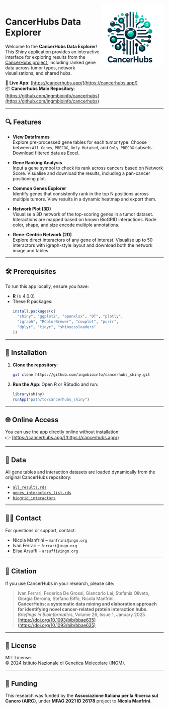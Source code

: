 <img src="www/cancerhubs_logo.png" align="right" alt="CancerHubs Logo" width="200" />

# CancerHubs Data Explorer

Welcome to the **CancerHubs Data Explorer**!  
This Shiny application provides an interactive interface for exploring results from the [CancerHubs project](https://github.com/ingmbioinfo/cancerhubs), including ranked gene data across tumor types, network visualisations, and shared hubs.

🧪 **Live App**: [https://cancerhubs.app/](https://cancerhubs.app/)  
📦 **Cancerhubs Main Repository**: [https://github.com/ingmbioinfo/cancerhubs](https://github.com/ingmbioinfo/cancerhubs)

---

## 🔍 Features

- **View Dataframes**  
  Explore pre-processed gene tables for each tumor type. Choose between `All Genes`, `PRECOG`, `Only Mutated`, and `Only PRECOG` subsets. Download filtered data as Excel.

- **Gene Ranking Analysis**  
  Input a gene symbol to check its rank across cancers based on Network Score. Visualise and download the results, including a pan-cancer positioning plot.

- **Common Genes Explorer**  
  Identify genes that consistently rank in the top N positions across multiple tumors. View results in a dynamic heatmap and export them.

- **Network Plot (3D)**  
  Visualise a 3D network of the top-scoring genes in a tumor dataset. Interactions are mapped based on known BioGRID interactions. Node color, shape, and size encode multiple annotations.

- **Gene-Centric Network (2D)**  
  Explore direct interactors of any gene of interest. Visualise up to 50 interactors with igraph-style layout and download both the network image and tables.

---

## 🛠️ Prerequisites

To run this app locally, ensure you have:

- **R** (≥ 4.0.0)
- These R packages:
  ```r
  install.packages(c(
    "shiny", "ggplot2", "openxlsx", "DT", "plotly",
    "igraph", "RColorBrewer", "cowplot", "purrr",
    "dplyr", "tidyr", "shinycssloaders"
  ))
  ```

---

## 💾 Installation

1. **Clone the repository**:
   ```bash
   git clone https://github.com/ingmbioinfo/cancerhubs_shiny.git
   ```

2. **Run the App**:
   Open R or RStudio and run:
   ```r
   library(shiny)
   runApp("path/to/cancerhubs_shiny")
   ```

---

## 🌐 Online Access

You can use the app directly online without installation:  
👉 [https://cancerhubs.app/](https://cancerhubs.app/)

---

## 🧬 Data

All gene tables and interaction datasets are loaded dynamically from the original CancerHubs repository:

- [`all_results.rds`](https://github.com/ingmbioinfo/cancerhubs/blob/main/result/all_results.rds)
- [`genes_interactors_list.rds`](https://github.com/ingmbioinfo/cancerhubs/blob/main/result/genes_interactors_list.rds)
- [`biogrid_interactors`](https://github.com/ingmbioinfo/cancerhubs/blob/main/data/biogrid_interactors)

---

## 🙋‍♀️ Contact

For questions or support, contact:

- Nicola Manfrini – `manfrini@ingm.org`
- Ivan Ferrari – `ferrari@ingm.org`
- Elisa Arsuffi – `arsuffi@ingm.org`

---

## 📖 Citation

If you use CancerHubs in your research, please cite:

> Ivan Ferrari, Federica De Grossi, Giancarlo Lai, Stefania Oliveto, Giorgia Deroma, Stefano Biffo, Nicola Manfrini.  
> **CancerHubs: a systematic data mining and elaboration approach for identifying novel cancer-related protein interaction hubs**.  
> _Briefings in Bioinformatics_, Volume 26, Issue 1, January 2025.  
> [https://doi.org/10.1093/bib/bbae635](https://doi.org/10.1093/bib/bbae635)

---

## 📜 License

MIT License.  
© 2024 Istituto Nazionale di Genetica Molecolare (INGM).

---

## 💸 Funding

This research was funded by the **Associazione Italiana per la Ricerca sul Cancro (AIRC)**, under **MFAG 2021 ID 26178** project to **Nicola Manfrini**.
